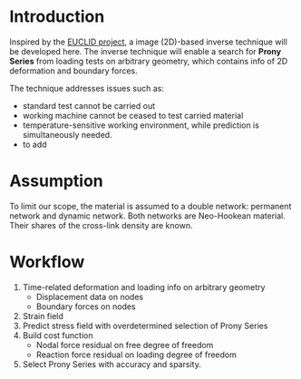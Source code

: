 #  Introduction
Inspired by the [EUCLID project][EUCLID], a image (2D)-based inverse technique will be developed here. The inverse technique will enable a search for **Prony Series** from loading tests on arbitrary geometry, which contains info of 2D deformation and boundary forces.

The technique addresses issues such as:
- standard test cannot be carried out
- working machine cannot be ceased to test carried material
- temperature-sensitive working environment, while prediction is simultaneously needed.
- to add

# Assumption
To limit our scope, the material is assumed to a double network: permanent network and dynamic network. Both networks are Neo-Hookean material. Their shares of the cross-link density are known.

# Workflow
1. Time-related deformation and loading info on arbitrary geometry
    - Displacement data on nodes
    - Boundary forces on nodes
2. Strain field
3. Predict stress field with overdetermined selection of Prony Series
4. Build cost function
    - Nodal force residual on free degree of freedom
    - Reaction force residual on loading degree of freedom
5. Select Prony Series with accuracy and sparsity.



[EUCLID]: https://github.com/EUCLID-code